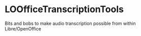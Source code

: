 # LOOfficeTranscriptionTools
Bits and bobs to make audio transcription possible from within Libre/OpenOffice

